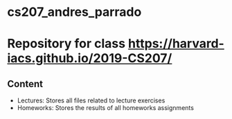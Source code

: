 # cs207_andres_parrado
# Repository for class https://harvard-iacs.github.io/2019-CS207/

## Content

- Lectures: Stores all files related to lecture exercises
- Homeworks: Stores the results of all homeworks assignments
